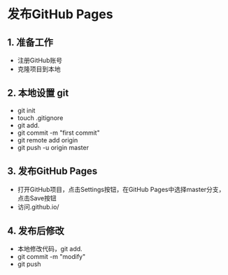 
# 发布GitHub Pages

## 1. 准备工作

- 注册GitHub账号
- 克隆项目到本地

## 2. 本地设置 git

- git init 
- touch .gitignore
- git add.
- git commit -m "first commit"
- git remote add origin <your-github-repo-url>
- git push -u origin master

## 3. 发布GitHub Pages

- 打开GitHub项目，点击Settings按钮，在GitHub Pages中选择master分支，点击Save按钮
- 访问<your-github-username>.github.io/<your-github-repo-name>

## 4. 发布后修改

- 本地修改代码，git add.
- git commit -m "modify"
- git push